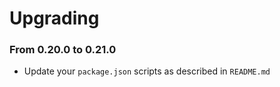 # Upgrading

### From 0.20.0 to 0.21.0

* Update your `package.json` scripts as described in `README.md`
